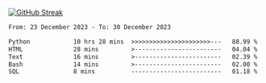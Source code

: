 [![GitHub Streak](https://streak-stats.demolab.com?user=renren-017&theme=sea&hide_border=true&background=DD272700)](https://git.io/streak-stats)

<!--START_SECTION:waka-->

```txt
From: 23 December 2023 - To: 30 December 2023

Python            10 hrs 28 mins  >>>>>>>>>>>>>>>>>>>>>>---   88.99 %
HTML              28 mins         >------------------------   04.04 %
Text              16 mins         >------------------------   02.39 %
Bash              14 mins         >------------------------   02.00 %
SQL               8 mins          -------------------------   01.18 %
```

<!--END_SECTION:waka-->

